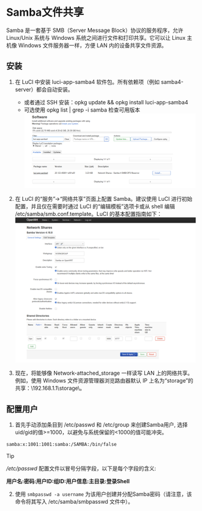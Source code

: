 # Samba文件共享

Samba 是一套基于 SMB（Server Message Block）协议的服务程序，允许 Linux/Unix 系统与 Windows 系统之间进行文件和打印共享。它可以让 Linux 主机像 Windows 文件服务器一样，方便 LAN 内的设备共享文件资源。

## 安装

1. 在 LuCI 中安装 luci-app-samba4 软件包。所有依赖项（例如 samba4-server）都会自动安装。
    - 或者通过 SSH 安装：opkg update && opkg install luci-app-samba4
    - 可选使用 opkg list | grep -i samba 检查可用版本
    ![installation samba](/OpenWrt/img/6.png)

2. 在 LuCI 的“服务”→“网络共享”页面上配置 Samba。建议使用 LuCI 进行初始配置，并且仅在需要时通过 LuCI 的“编辑模板”选项卡或从 shell 编辑 /etc/samba/smb.conf.template。LuCI 的基本配置指南如下：
    ![LuCI](/OpenWrt/img/7.png)

3. 现在，将能够像 Network-attached_storage 一样读写 LAN 上的网络共享。例如，使用 Windows 文件资源管理器浏览路由器默认 IP 上名为“storage”的共享：\\192.168.1.1\storage\。

## 配置用户

1. 首先手动添加条目到 /etc/passwd 和 /etc/group 来创建Samba用户, 选择uid/gid的值>=1000，以避免与系统保留的<1000的值可能冲突。

```bash
samba:x:1001:1001:samba:/SAMBA:/bin/false
```

> [!TIP]
> */etc/passwd* 配置文件以冒号分隔字段，以下是每个字段的含义:
>
> **用户名:密码:用户ID:组ID:用户信息:主目录:登录Shell**

2. 使用 `smbpasswd -a username` 为该用户创建并分配Samba密码（请注意，该命令将其写入 /etc/samba/smbpasswd 文件中）。
